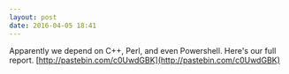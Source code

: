 ```yaml
---
layout: post
date: 2016-04-05 18:41
---
```

Apparently we depend on C++, Perl, and even Powershell. Here's our full report. [http://pastebin.com/c0UwdGBK](http://pastebin.com/c0UwdGBK)
